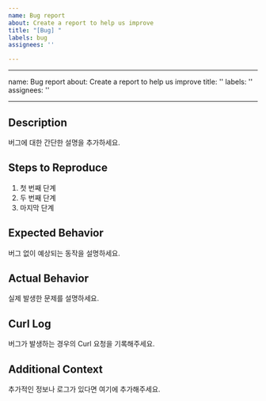 ```yaml
---
name: Bug report
about: Create a report to help us improve
title: "[Bug] "
labels: bug
assignees: ''

---
```


---
name: Bug report
about: Create a report to help us improve
title: ''
labels: ''
assignees: ''

---

## Description
버그에 대한 간단한 설명을 추가하세요.

## Steps to Reproduce
1. 첫 번째 단계
2. 두 번째 단계
3. 마지막 단계

## Expected Behavior
버그 없이 예상되는 동작을 설명하세요.

## Actual Behavior
실제 발생한 문제를 설명하세요.

## Curl Log
버그가 발생하는 경우의 Curl 요청을 기록해주세요.

## Additional Context
추가적인 정보나 로그가 있다면 여기에 추가해주세요.
